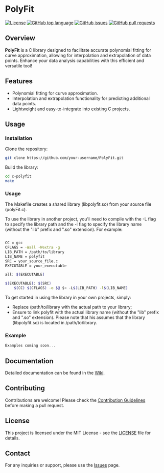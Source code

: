 # PolyFit

[![License](https://img.shields.io/badge/license-MIT-blue.svg)](LICENSE)
[![GitHub top language](https://img.shields.io/github/languages/top/FinOrr/c-polyfit.svg)](https://github.com/FinOrr/c-polyfit)
[![GitHub issues](https://img.shields.io/github/issues/FinOrr/c-polyfit.svg)](https://github.com/FinOrr/c-polyfit/issues)
[![GitHub pull requests](https://img.shields.io/github/issues-pr/FinOrr/c-polyfit.svg)](https://github.com/FinOrr/c-polyfit/pulls)


## Overview

**PolyFit** is a C library designed to facilitate accurate polynomial fitting for curve approximation, allowing for interpolation and extrapolation of data points. Enhance your data analysis capabilities with this efficient and versatile tool!

## Features

- Polynomial fitting for curve approximation.
- Interpolation and extrapolation functionality for predicting additional data points.
- Lightweight and easy-to-integrate into existing C projects.

## Usage

### Installation

Clone the repository:

```bash
git clone https://github.com/your-username/PolyFit.git
```

Build the library:

```bash
cd c-polyfit
make
```

### Usage

The Makefile creates a shared library (libpolyfit.so) from your source file (polyFit.c).

To use the library in another project, you'll need to compile with the -L flag to specify the library path and the -l flag to specify the library name (without the "lib" prefix and ".so" extension). For example:

```bash

CC = gcc
CFLAGS = -Wall -Wextra -g
LIB_PATH = /path/to/library
LIB_NAME = polyfit
SRC = your_source_file.c
EXECUTABLE = your_executable

all: $(EXECUTABLE)

$(EXECUTABLE): $(SRC)
	$(CC) $(CFLAGS) -o $@ $< -L$(LIB_PATH) -l$(LIB_NAME)
```

To get started in using the library in your own projects, simply:
- Replace /path/to/library with the actual path to your library;
- Ensure to link polyfit with the actual library name (without the "lib" prefix and ".so" extension).
Please note that his assumes that the library (libpolyfit.so) is located in /path/to/library.

### Example

```c
Examples coming soon...
```

## Documentation

Detailed documentation can be found in the [Wiki](https://github.com/FinOrr/c-polyfit/wiki).

## Contributing

Contributions are welcome! Please check the [Contribution Guidelines](CONTRIBUTING.md) before making a pull request.

## License

This project is licensed under the MIT License - see the [LICENSE](LICENSE) file for details.
  
## Contact

For any inquiries or support, please use the [Issues](https://github.com/FinOrr/c-polyfit/issues) page.
 
